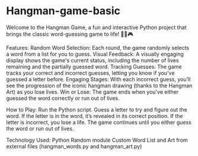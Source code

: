# Hangman-game-basic
Welcome to the Hangman Game, a fun and interactive Python project that brings the classic word-guessing game to life! 🧑‍💻🎮

Features:
Random Word Selection: Each round, the game randomly selects a word from a list for you to guess.
Visual Feedback: A visually engaging display shows the game's current status, including the number of lives remaining and the partially guessed word.
Tracking Guesses: The game tracks your correct and incorrect guesses, letting you know if you've guessed a letter before.
Engaging Stages: With each incorrect guess, you’ll see the progression of the iconic hangman drawing (thanks to the Hangman Art) as you lose lives.
Win or Lose: The game ends when you've either guessed the word correctly or run out of lives.

How to Play:
Run the Python script.
Guess a letter to try and figure out the word.
If the letter is in the word, it’s revealed in its correct position.
If the letter is incorrect, you lose a life.
The game continues until you either guess the word or run out of lives.

Technology Used:
Python
Random module
Custom Word List and Art from external files (hangman_words.py and hangman_art.py)
